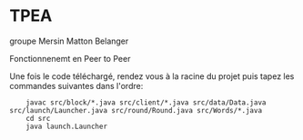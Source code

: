 # TPEA
groupe Mersin Matton Belanger

Fonctionnenemt en Peer to Peer

Une fois le code téléchargé, rendez vous à la racine du projet puis tapez les commandes suivantes dans l'ordre:

        javac src/block/*.java src/client/*.java src/data/Data.java src/launch/Launcher.java src/round/Round.java src/Words/*.java
        cd src
        java launch.Launcher 
